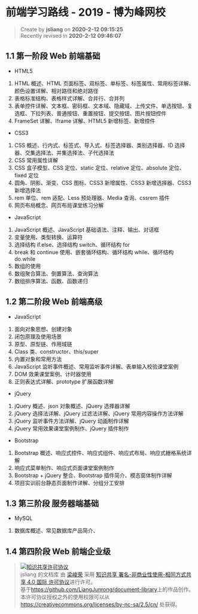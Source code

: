 前端学习路线 - 2019 - 博为峰网校
===

> Create by **jsliang** on **2020-2-12 09:15:25**  
> Recently revised in **2020-2-12 09:46:07**

## 1.1 第一阶段 Web 前端基础

* HTML5

1. HTML 概述、HTML 页面标签、双标签、单标签、标签属性、常用标签详解、颜色设置详解、相对路径和绝对路径
2. 表格标准结构、表格样式详解、合并行、合并列
3. 表单控件详解、文本框、密码框、文本域、隐藏域、上传文件、单选按钮、复选框、下拉列表、普通按钮、重置按钮、提交按钮、图片按钮控件
4. FrameSet 详解、Iframe 详解、HTML5 新增标签、新增控件

* CSS3

1. CSS 概述、行内式、标签式、导入式、标签选择器、类别选择器、ID 选择器、交集选择法、并集选择法、子代选择法
2. CSS 常用属性详解
3. CSS 盒子模型、CSS 定位、static 定位、relative 定位、absolute 定位、fixed 定位
4. 圆角、阴影、渐变、CSS 图标、CSS3 新增属性、CSS3 新增选择器、CSS3 新增选择法
5. rem 单位、rem 适配、Less 预处理器、Media 查询、cssrem 插件
6. 网页布局概念、网页布局课堂练习分解

* JavaScript

1. JavaScript 概述、JavaScript 基础语法、注释、输出、对话框
2. 变量使用、类型转换、运算符
3. 选择结构 if.else、选择结构 switch、循环结构 for
4. break 和 continue 使用、嵌套循环结构、循环结构 while、循环结构 do.while
5. 数组的使用
6. 数组聚合算法、倒置算法、查询算法
7. 数组排序算法、函数、函数递归

## 1.2 第二阶段 Web 前端高级

* JavaScript

1. 面向对象思想、创建对象
2. 闭包原理及使用场景
3. 原型、原型链、作用域链
4. Class 类、constructor、this/super
5. 内置对象和常用方法
6. JavaScript 监听事件概述、常用监听事件详解、表单输入校验课堂案例
7. DOM 效果课堂案例、计时器使用
8. 正则表达式详解、prototype 扩展函数详解

* jQuery

1. jQuery 概述、json 对象概述、jQuery 选择器详解
2. jQuery 选择法详解、jQuery 过滤法详解、jQuery 常用内容操作方法详解
3. jQuery 监听事件方法详解、jQuery 动画制作详解
4. jQuery 常用效果课堂案例制作、jQuery 插件制作

* Bootstrap

1. Bootstrap 概述、响应式控件、响应式组件、响应式布局、响应式栅格系统详解
2. 响应式菜单制作、响应式页面课堂案例制作
3. Bootstrap + jQuery 整合、Bootstrap 插件简介、模态窗体制作详解
4. 项目实训前台静态页面制作详解、分组分工安排

## 1.3 第三阶段 服务器端基础

* MySQL

1. 数据库概述、常见数据库产品简介、

## 1.4 第四阶段 Web 前端企业级

> <a rel="license" href="http://creativecommons.org/licenses/by-nc-sa/4.0/"><img alt="知识共享许可协议" style="border-width:0" src="https://i.creativecommons.org/l/by-nc-sa/4.0/88x31.png" /></a><br /><span xmlns:dct="http://purl.org/dc/terms/" property="dct:title">jsliang 的文档库</span> 由 <a xmlns:cc="http://creativecommons.org/ns#" href="https://github.com/LiangJunrong/document-library" property="cc:attributionName" rel="cc:attributionURL">梁峻荣</a> 采用 <a rel="license" href="http://creativecommons.org/licenses/by-nc-sa/4.0/">知识共享 署名-非商业性使用-相同方式共享 4.0 国际 许可协议</a>进行许可。<br />基于<a xmlns:dct="http://purl.org/dc/terms/" href="https://github.com/LiangJunrong/document-library" rel="dct:source">https://github.com/LiangJunrong/document-library</a>上的作品创作。<br />本许可协议授权之外的使用权限可以从 <a xmlns:cc="http://creativecommons.org/ns#" href="https://creativecommons.org/licenses/by-nc-sa/2.5/cn/" rel="cc:morePermissions">https://creativecommons.org/licenses/by-nc-sa/2.5/cn/</a> 处获得。
